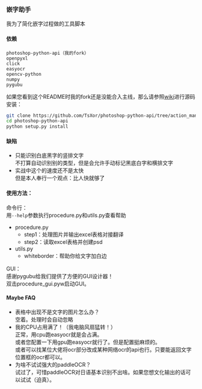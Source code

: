 ### 嵌字助手
我为了简化嵌字过程做的工具脚本  

#### 依赖
```
photoshop-python-api（我的fork）
openpyxl
click
easyocr
opencv-python
numpy
pygubu
```
如果您看到这个README时我的fork还是没能合入主线，那么请参照[wiki](https://github.com/loonghao/photoshop-python-api/wiki)进行源码安装：
```bash
git clone https://github.com/TsXor/photoshop-python-api/tree/action_manager_module_integration
cd photoshop-python-api
python setup.py install
```

#### 缺陷
- 只能识别白底黑字的竖排文字  
  不打算自动识别别的类型，但是会允许手动标记黑底白字和横排文字  
- 实战中这个的速度还不是太快  
  但是本人奉行一个观点：比人快就够了  

#### 使用方法：
命令行：  
用`--help`参数执行procedure.py和utils.py查看帮助  
- procedure.py  
	- step1：处理图片并输出excel表格对接翻译  
	- step2：读取excel表格并创建psd  
- utils.py  
	- whiteborder：帮助你给文字加白边  

GUI：  
感谢pygubu给我们提供了方便的GUI设计器！  
双击procedure_gui.pyw启动GUI。  

#### Maybe FAQ
- 表格中出现不是文字的图片怎么办？  
  空着。处理时会自动忽略  
- 我的CPU占用满了！（我电脑风扇猛转！）  
  正常，用cpu跑easyocr就是会占满。  
  或者您配置一下用gpu跑easyocr就行了。但是配置挺麻烦的。  
  或者可以找某位大佬将ocr部分改成某种网络ocr的api也行。只要能返回文字位置框的ocr都可以。  
- 为啥不试试强大的paddleOCR？  
  试过了，可惜paddleOCR对日语基本识别不出啥。如果您想文化输出的话可以试试（迫真）。  